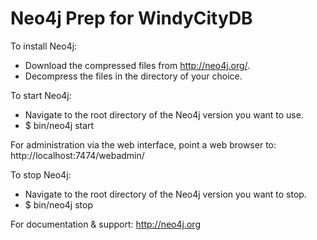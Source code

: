 
Neo4j Prep for WindyCityDB
===

To install Neo4j:
* Download the compressed files from http://neo4j.org/.
* Decompress the files in the directory of your choice.

To start Neo4j:
* Navigate to the root directory of the Neo4j version you want to use.
* $ bin/neo4j start

For administration via the web interface, point a web browser to:
http://localhost:7474/webadmin/

To stop Neo4j:
* Navigate to the root directory of the Neo4j version you want to stop.
* $ bin/neo4j stop

For documentation & support:
http://neo4j.org




